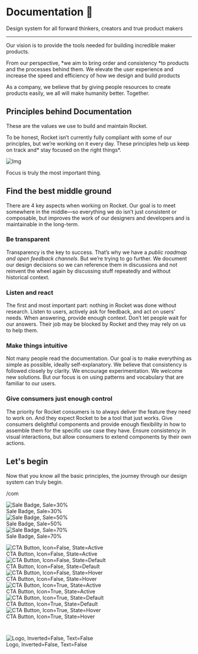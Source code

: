 
# Documentation 🚀

Design system for all forward thinkers, creators and true product makers

---

Our vision is to provide the tools needed for building incredible maker products.

From our perspective, *we aim to bring order and consistency *to products and the processes behind them. We elevate the user experience and increase the speed and efficiency of how we design and build products

As a company, we believe that by giving people resources to create products easily, we all will make humanity better. Together.

## Principles behind Documentation

These are the values we use to build and maintain Rocket.

To be honest, Rocket isn’t currently fully compliant with some of our principles, but we’re working on it every day. These principles help us keep on track and* stay focused on the right things*.

![Img](https://studio-assets.supernova.io/design-systems/14533/9289758a-6300-472a-bbc6-a57098081abf.jpeg?Expires=1990828800&Policy=eyJTdGF0ZW1lbnQiOlt7IlJlc291cmNlIjoiaHR0cHM6Ly9zdHVkaW8tYXNzZXRzLnN1cGVybm92YS5pby9kZXNpZ24tc3lzdGVtcy8xNDUzMy85Mjg5NzU4YS02MzAwLTQ3MmEtYmJjNi1hNTcwOTgwODFhYmYuanBlZyIsIkNvbmRpdGlvbiI6eyJEYXRlTGVzc1RoYW4iOnsiQVdTOkVwb2NoVGltZSI6MTk5MDgyODgwMH19fV19&Signature=E9DL6D-ZtS~4qaH18y5tnHC4gtpQUzZb85NmDFMuezn~MaWHPSumzBv6tXkxGqSgGyKh~9FaYnbfHkcJhU~4F~jdbuY70gbRxUpvnBtyCpz8o0mci-d2A9WoIZ3RGl11izD3c2WMfUaKhSaFlUw8cTGP-9vrqeUi58O2P4zYT9eAeyvOIFzQXgIgljhxiB9mIVU5a4j1vDL8ntJpagEZukKRskOgMrrB4LNQ-nRsvXFF7W5C5EkdoZPZf4jFxcQu2Yj6M9-bqNBXubYMsYYhEXqvqUOAnYVaE59E5PSSe43HKv2gp1ajSJ3ttHtTtCITO8Vyfh1FoTl03Z18ki8iZg__&Key-Pair-Id=APKAJGK34LCCAUR7N6LA)

Focus is truly the most important thing.

## Find the best middle ground

There are 4 key aspects when working on Rocket. Our goal is to meet somewhere in the middle—so everything we do isn’t just consistent or composable, but improves the work of our designers and developers and is maintainable in the long-term.

### Be transparent

Transparency is the key to success. That’s why we have a *public roadmap and open feedback channels*. But we’re trying to go further. We document our design decisions so we can reference them in discussions and not reinvent the wheel again by discussing stuff repeatedly and without historical context.

### Listen and react

The first and most important part: nothing in Rocket was done without research. Listen to users, actively ask for feedback, and act on users’ needs. When answering, provide enough context. Don’t let people wait for our answers. Their job may be blocked by Rocket and they may rely on us to help them.

### Make things intuitive

Not many people read the documentation. Our goal is to make everything as simple as possible, ideally self-explanatory. We believe that consistency is followed closely by clarity. We encourage experimentation. We welcome new solutions. But our focus is on using patterns and vocabulary that are familiar to our users.

### Give consumers just enough control

The priority for Rocket consumers is to always deliver the feature they need to work on. And they expect Rocket to be a tool that just works. Give consumers delightful components and provide enough flexibility in how to assemble them for the specific use case they have. Ensure consistency in visual interactions, but allow consumers to extend components by their own actions.

## Let's begin

Now that you know all the basic principles, the journey through our design system can truly begin.

/com

  
![Sale Badge, Sale=30%](https://studio-assets.supernova.io/design-systems/14533/38bfbc10-51c2-4256-83a5-e96e3f7b17df.png?Expires=1990828800&Policy=eyJTdGF0ZW1lbnQiOlt7IlJlc291cmNlIjoiaHR0cHM6Ly9zdHVkaW8tYXNzZXRzLnN1cGVybm92YS5pby9kZXNpZ24tc3lzdGVtcy8xNDUzMy8zOGJmYmMxMC01MWMyLTQyNTYtODNhNS1lOTZlM2Y3YjE3ZGYucG5nIiwiQ29uZGl0aW9uIjp7IkRhdGVMZXNzVGhhbiI6eyJBV1M6RXBvY2hUaW1lIjoxOTkwODI4ODAwfX19XX0_&Signature=DiYqUyCRrEZWmRR6sw42rJSonxrYvqSyvGNcuaDIt0i2hKtIZiHF-x5o-B4tFoJCXp0QDR4E-1S4A~oNeTdj6PbdTRrilqMvNaWZsSyshizxztWnphMoJVHmRe0sObPRYd7Dwsn~0w~pHSEnIVk-BYmNTy7x0B2S-NYRKo-ex2itI9PZfNq0y~sIje01HkcQgdmLgDCTFsvKgN~w48pjIcTBelGdvZCsOIwNRpfI86cIrGsJ3-9WQ5tYehmtOeqXVFbBlf1uXxM-sZO-SRKtEFrWCIoUHIwRnoK9zLqp7n3zH5t225w1MPiE6g0Qm1Z1WzbkNvLXL7tgd9OfMyFCcA__&Key-Pair-Id=APKAJGK34LCCAUR7N6LA)  
Sale Badge, Sale=30%  
![Sale Badge, Sale=50%](https://studio-assets.supernova.io/design-systems/14533/5d836038-bff5-46ee-9583-106e03a38137.png?Expires=1990828800&Policy=eyJTdGF0ZW1lbnQiOlt7IlJlc291cmNlIjoiaHR0cHM6Ly9zdHVkaW8tYXNzZXRzLnN1cGVybm92YS5pby9kZXNpZ24tc3lzdGVtcy8xNDUzMy81ZDgzNjAzOC1iZmY1LTQ2ZWUtOTU4My0xMDZlMDNhMzgxMzcucG5nIiwiQ29uZGl0aW9uIjp7IkRhdGVMZXNzVGhhbiI6eyJBV1M6RXBvY2hUaW1lIjoxOTkwODI4ODAwfX19XX0_&Signature=QOQI5Dpl~ROYXrX7vf4hP9NaQCmRHHc7KIjfIJPBdUzff4Sb4v3krC0v~oRK4IO-coGOXpf5mkJ~n0nqlC8U7SDgTZz13aw4IF-Ef-hV6LkXdUFQLuopqWN-tYKMilWM18cTKgNg06oZhn-d-QVzxBei-xfdXrSQSseePQPAeZBfha-IqWNoIzM9HRDMRLfUjlnUkSCzyfE1Nc0q-NVmc0xhzm9dM9d0yS3jMx6hFTG74kDpaQZzasqHgrvFFIuzD8vsy0R6rT-eYRks3kJQAW-j7aR1BdoCqngYQe6eKRpHxduBIuZaBRk1aHDB4kFxjrQ5hxvOeNVLodLz2WQipA__&Key-Pair-Id=APKAJGK34LCCAUR7N6LA)  
Sale Badge, Sale=50%  
![Sale Badge, Sale=70%](https://studio-assets.supernova.io/design-systems/14533/d5267aff-cbbc-44ef-beec-237eef59a48f.png?Expires=1990828800&Policy=eyJTdGF0ZW1lbnQiOlt7IlJlc291cmNlIjoiaHR0cHM6Ly9zdHVkaW8tYXNzZXRzLnN1cGVybm92YS5pby9kZXNpZ24tc3lzdGVtcy8xNDUzMy9kNTI2N2FmZi1jYmJjLTQ0ZWYtYmVlYy0yMzdlZWY1OWE0OGYucG5nIiwiQ29uZGl0aW9uIjp7IkRhdGVMZXNzVGhhbiI6eyJBV1M6RXBvY2hUaW1lIjoxOTkwODI4ODAwfX19XX0_&Signature=OfLYEvA8COPfb7q4OgZo3imJYqJ2S8Iu0DM0zTAke1i9OFCriOz22r0~TPiL6eIcN73QC2gyedKh~Q2oNGf2SnLsEF2ocyWzy46D-iJ974FlzuN71f2T3RR55SBPOASYx4PgY2pQfjkjrS-faqf5qsIUWIwLMMvidnjaRQy~8HAb7foY7Bq4PhsmnHcCTx4zKyOuGLHUNVuIpP2Thjj6K2lVTniFTZ3Gll9xrzE~wX7~JL4BtIU02pNP5451q4QFKRUCEVgzqKROxZBhRCiocHLS0e0nAFYfyp8e08nN4PLRF2KjqNnd-l7Upzpnqn4W329xBvIHA5f370JUUYUKuw__&Key-Pair-Id=APKAJGK34LCCAUR7N6LA)  
Sale Badge, Sale=70%  


  
![CTA Button, Icon=False, State=Active](https://studio-assets.supernova.io/design-systems/14533/302b2298-fd3c-4430-857c-322b14c79df5.png?Expires=1990828800&Policy=eyJTdGF0ZW1lbnQiOlt7IlJlc291cmNlIjoiaHR0cHM6Ly9zdHVkaW8tYXNzZXRzLnN1cGVybm92YS5pby9kZXNpZ24tc3lzdGVtcy8xNDUzMy8zMDJiMjI5OC1mZDNjLTQ0MzAtODU3Yy0zMjJiMTRjNzlkZjUucG5nIiwiQ29uZGl0aW9uIjp7IkRhdGVMZXNzVGhhbiI6eyJBV1M6RXBvY2hUaW1lIjoxOTkwODI4ODAwfX19XX0_&Signature=a5SLqe3rcq6~yt0C~JIjRXPc4ZPPhEV7xOlx8tAzAZ2yOXTyNwnG8~-L0Ig6QMOQm3SPaF8fhvauKw1vNBy9eJlgw~XNs5-ln5Jzvumtd~HiwYSkHaG8ue-b66U78UR1UnpMC~GZNR7IEJ6KG5j6ZUG1afYJ332Y~PJ5iA6VkQzukMy6hREV9rPs85fXw2pxBb-Q9GSttBn4A728gg-iZ4VDHb6YW5QYtzeRqfV68fymVRiactylU8KenL5ocn2y8VHqhuy1YCx6MecPCi7FvfkRLr83lBdhUPNGowVeNNSYdFuVKWHqrNgwkHv8OlyREezG2POKCjRlZzeGIbukjw__&Key-Pair-Id=APKAJGK34LCCAUR7N6LA)  
CTA Button, Icon=False, State=Active  
![CTA Button, Icon=False, State=Default](https://studio-assets.supernova.io/design-systems/14533/7aca145a-e34c-4888-9a07-f4d6749d69df.png?Expires=1990828800&Policy=eyJTdGF0ZW1lbnQiOlt7IlJlc291cmNlIjoiaHR0cHM6Ly9zdHVkaW8tYXNzZXRzLnN1cGVybm92YS5pby9kZXNpZ24tc3lzdGVtcy8xNDUzMy83YWNhMTQ1YS1lMzRjLTQ4ODgtOWEwNy1mNGQ2NzQ5ZDY5ZGYucG5nIiwiQ29uZGl0aW9uIjp7IkRhdGVMZXNzVGhhbiI6eyJBV1M6RXBvY2hUaW1lIjoxOTkwODI4ODAwfX19XX0_&Signature=fE5cfPHlYetaI-z2uvcuhJ0NOkSsznhbIEWWYzFYwMy7YliUT51c193mL-NJ5C0py9WIURHTISLtdet35BU7tAppBOCMpWSfuUTCP93RV9ixHgUNiwymPblYARpSGui2kJEB9XNhmIoDDVMTa73TiggC7C8U6FrL4tA~T6rKzxNQ3N--t6-C~1~YpWSGGvgYjFc7yMk5fatod6PVtCVGScV3c1lPwtXvGxaQNwm5MRLQGMfe3msrVe3ydBKOA~itHoNUrkMB6YzxgMK51Jhe42~UUdi0NbyxzLPoDEpAj59jmIbc5gfD1DMnRFnYL4r0gq-OtpQ2Vq-m2UFo8vstsQ__&Key-Pair-Id=APKAJGK34LCCAUR7N6LA)  
CTA Button, Icon=False, State=Default  
![CTA Button, Icon=False, State=Hover](https://studio-assets.supernova.io/design-systems/14533/558d1bfb-af6a-45f4-abdb-5779cc529d81.png?Expires=1990828800&Policy=eyJTdGF0ZW1lbnQiOlt7IlJlc291cmNlIjoiaHR0cHM6Ly9zdHVkaW8tYXNzZXRzLnN1cGVybm92YS5pby9kZXNpZ24tc3lzdGVtcy8xNDUzMy81NThkMWJmYi1hZjZhLTQ1ZjQtYWJkYi01Nzc5Y2M1MjlkODEucG5nIiwiQ29uZGl0aW9uIjp7IkRhdGVMZXNzVGhhbiI6eyJBV1M6RXBvY2hUaW1lIjoxOTkwODI4ODAwfX19XX0_&Signature=drE1p2G7XqNmNxFWLz7yliK0JNOWWIX0cmgXfMMUwR9Ybmt9B81O2aAY6P7k2No-YCTLHVQ4YH2FDBzX8dTH~MeEdoZuy7zrEfTl24AZGuOkaEwzR8YaPfnmL7KL-xuKfivvPH7Y9JirJhM~TsMFB4bTYTZCBShbT6j7fQ0x0t1qgnPSYuEROMkNuuLT~paT1WETbQXy482AOr-UOJtlWR9exPwhl5FMf1MzR23QgpLqgjg33Un0naiSM-gMml8Su9lI7Z-k9pBWKofZTfX48oXEbhwXL9r~qHqTRtUR9tFO7Lbli1BA7sAMQfS~cQn3NEn6BpSAP~WH5~vwPO-yfQ__&Key-Pair-Id=APKAJGK34LCCAUR7N6LA)  
CTA Button, Icon=False, State=Hover  
![CTA Button, Icon=True, State=Active](https://studio-assets.supernova.io/design-systems/14533/f783f945-b2a2-466e-80aa-a8069518956f.png?Expires=1990828800&Policy=eyJTdGF0ZW1lbnQiOlt7IlJlc291cmNlIjoiaHR0cHM6Ly9zdHVkaW8tYXNzZXRzLnN1cGVybm92YS5pby9kZXNpZ24tc3lzdGVtcy8xNDUzMy9mNzgzZjk0NS1iMmEyLTQ2NmUtODBhYS1hODA2OTUxODk1NmYucG5nIiwiQ29uZGl0aW9uIjp7IkRhdGVMZXNzVGhhbiI6eyJBV1M6RXBvY2hUaW1lIjoxOTkwODI4ODAwfX19XX0_&Signature=Us7FpdNWqmNIKOpFrxVH7DMC3Ps0IfDGdWLxTFY4FBlNHGcdDakhh6tmdnRr67FDSfZht~XcQJa1NQNTbmo5X13LAcWm-BbOfytlASDM1ItM~zq3dPgR3tczK4RaPZL9e89kqn1S3EWZB3dzS0Lc2PLlGA54tX3rxi~aD~niSh2Y49uCfsRumK6ynSTw762NmG5wAD0~yal5e-HMwtGnwDatqkJiAkXR6ad1Nenv8hwU41a6koL-CzMObXDvrj1xfJd12W3K2yeFGw7fgACPakRjHQwPWUUDhfCDcVQgDCK2yRCfysFa1GyvvBT4l-tojSq8OycnCu3F13xoZD1oeA__&Key-Pair-Id=APKAJGK34LCCAUR7N6LA)  
CTA Button, Icon=True, State=Active  
![CTA Button, Icon=True, State=Default](https://studio-assets.supernova.io/design-systems/14533/549e81fb-49d8-402c-82e2-0cfdcc367c91.png?Expires=1990828800&Policy=eyJTdGF0ZW1lbnQiOlt7IlJlc291cmNlIjoiaHR0cHM6Ly9zdHVkaW8tYXNzZXRzLnN1cGVybm92YS5pby9kZXNpZ24tc3lzdGVtcy8xNDUzMy81NDllODFmYi00OWQ4LTQwMmMtODJlMi0wY2ZkY2MzNjdjOTEucG5nIiwiQ29uZGl0aW9uIjp7IkRhdGVMZXNzVGhhbiI6eyJBV1M6RXBvY2hUaW1lIjoxOTkwODI4ODAwfX19XX0_&Signature=WDEPAJcYYY-VMHilqZBhULbmYYgDKfAZdgPu6UWolYl~zDrlJggowXORnl0ddKJb6hSRFGmgzfyCoH9WTGhHcZTv3yovW313J4ekIOFjHShAU05tMnmcqwQbC5~2rrL48L63~XM-RnI~l7ebuqtakbjlPnVPQ6ybjwL4jFhOGM~ek89XVgpQyH7if3vRv-m20doLnn2nQJHOv76-fEbwZtltTyrmAwg4KKrfmW~4m4Ll-xHGCK5C2NfvuYiCiWtbaQu~ajS6WFpssCYMHX0qYr9pbrCE4bnpUDVO-Y3dgrcfdfwkT3chQu79yc-BjkKMwlk1EjRx9SJVkrspo~Ug~g__&Key-Pair-Id=APKAJGK34LCCAUR7N6LA)  
CTA Button, Icon=True, State=Default  
![CTA Button, Icon=True, State=Hover](https://studio-assets.supernova.io/design-systems/14533/e1d5137b-995e-4484-94e5-bffb4f300137.png?Expires=1990828800&Policy=eyJTdGF0ZW1lbnQiOlt7IlJlc291cmNlIjoiaHR0cHM6Ly9zdHVkaW8tYXNzZXRzLnN1cGVybm92YS5pby9kZXNpZ24tc3lzdGVtcy8xNDUzMy9lMWQ1MTM3Yi05OTVlLTQ0ODQtOTRlNS1iZmZiNGYzMDAxMzcucG5nIiwiQ29uZGl0aW9uIjp7IkRhdGVMZXNzVGhhbiI6eyJBV1M6RXBvY2hUaW1lIjoxOTkwODI4ODAwfX19XX0_&Signature=iLkPk-8Ru5-hKvp-wBOIkRUH8PV6kpisgh7oY7jPz59sTj8sWBJLM7goyvobCQQtPHddrj4qqWhUruBsZx6ogpAoPI5LOwmmJPAVvxd-iu0Gz2r7RJ2M8ctVdgket1k8PIPYdxoOiMzbosltyRQ0-ZB2AL6KKKCCwD2i~1BGrpxC6Cy~aCtDmoJwRJU4XVVM3UGR4FifCkM0C7c6jruogDO6azWr1U8SZ6tHy5EAJLvpm60N432E-MBK66B~~A5NEbOswlKt-NVrBMcdREt3MeAunbo8sBmhecxSPjdXPYzrabEuQNRiC8ymfwLP2fVEONvMGSdO-198D4uld3qweA__&Key-Pair-Id=APKAJGK34LCCAUR7N6LA)  
CTA Button, Icon=True, State=Hover  


```javascript  
  
```

  
![Logo, Inverted=False, Text=False](https://studio-assets.supernova.io/design-systems/14533/7a67a006-2f10-48ac-9f79-5abdd039e0b4.png?Expires=1990828800&Policy=eyJTdGF0ZW1lbnQiOlt7IlJlc291cmNlIjoiaHR0cHM6Ly9zdHVkaW8tYXNzZXRzLnN1cGVybm92YS5pby9kZXNpZ24tc3lzdGVtcy8xNDUzMy83YTY3YTAwNi0yZjEwLTQ4YWMtOWY3OS01YWJkZDAzOWUwYjQucG5nIiwiQ29uZGl0aW9uIjp7IkRhdGVMZXNzVGhhbiI6eyJBV1M6RXBvY2hUaW1lIjoxOTkwODI4ODAwfX19XX0_&Signature=Nyh5jFihmKRNkXHm06TLOTYx19xdYsiXqdXgNucZK1Hklp2BgafFgZr3aEeqoLrKJAWLJvJqIznI2~VzbKiC9xAjDKDh~DPghgZWYqZj20fKGWmdFL2TfIe~OmQ~6jCB5ehQZIhhHDDn3zo7x8EzuB0kJ7sneAQ6ml7x61qAXRJyuCh9SJK5Gn8eVXF7AvH9~I5h9QRmwyJbeiby~6AGD2TDitd6JeYSLVoZWe~09qSQ3RXxC8QksDaNJWIvwkCLNdcEBBGhcNRl-IPKH7yjF~OhtYAvuseKm94KeyRtqNur~sWni46goCSYAlMt81QKFdgrUpo0nxv3b6seSAz5Ig__&Key-Pair-Id=APKAJGK34LCCAUR7N6LA)  
Logo, Inverted=False, Text=False  


  
  
